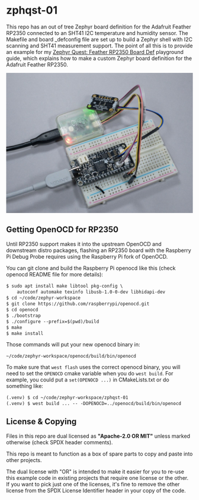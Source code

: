 <!-- SPDX-License-Identifier: Apache-2.0 OR MIT -->
<!-- SPDX-FileCopyrightText: Copyright 2025 Sam Blenny -->

# zphqst-01

This repo has an out of tree Zephyr board definition for the Adafruit Feather
RP2350 connected to an SHT41 I2C temperature and humidity sensor. The Makefile
and board \_defconfig file are set up to build a Zephyr shell with I2C
scanning and SHT41 measurement support. The point of all this is to provide an
example for my
[Zephyr Quest: Feather RP2350 Board Def](https://adafruit-playground.com/u/SamBlenny/pages/zephyr-quest-feather-rp2350-board-def)
playground guide, which explains how to make a custom Zephyr board definition
for the Adafruit Feather RP2350.

![Feather RP2350, Pi Debug Probe, and SHT41 sensor](Feather_RP2350_Pi_Debug_Probe.jpeg)


## Getting OpenOCD for RP2350

Until RP2350 support makes it into the upstream OpenOCD and downstream distro
packages, flashing an RP2350 board with the Raspberry Pi Debug Probe requires
using the Raspberry Pi fork of OpenOCD.

You can git clone and build the Raspberry Pi openocd like this (check openocd
README file for more details):

```
$ sudo apt install make libtool pkg-config \
    autoconf automake texinfo libusb-1.0-0-dev libhidapi-dev
$ cd ~/code/zephyr-workspace
$ git clone https://github.com/raspberrypi/openocd.git
$ cd openocd
$ ./bootstrap
$ ./configure --prefix=$(pwd)/build
$ make
$ make install
```

Those commands will put your new openocd binary in:
```
~/code/zephyr-workspace/openocd/build/bin/openocd
```

To make sure that `west flash` uses the correct openocd binary, you will need
to set the `OPENOCD` cmake variable when you do `west build`. For example, you
could put a `set(OPENOCD ...)` in CMakeLists.txt or do something like:
```
(.venv) $ cd ~/code/zephyr-workspace/zphqst-01
(.venv) $ west build ... -- -DOPENOCD=../openocd/build/bin/openocd
```


## License & Copying

Files in this repo are dual licensed as **"Apache-2.0 OR MIT"** unless marked
otherwise (check SPDX header comments).

This repo is meant to function as a box of spare parts to copy and paste into
other projects.

The dual license with "OR" is intended to make it easier for you to re-use this
example code in existing projects that require one license or the other. If you
want to pick just one of the licenses, it's fine to remove the other license
from the SPDX License Identifier header in your copy of the code.
